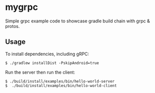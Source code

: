 # mygrpc

Simple grpc example code to showcase gradle build chain with grpc & protos.

## Usage

To install dependencies, including gRPC:

```
$ ./gradlew installDist -PskipAndroid=true
```

Run the server then run the client:

```
$ ./build/install/examples/bin/hello-world-server
$  ./build/install/examples/bin/hello-world-client
```
